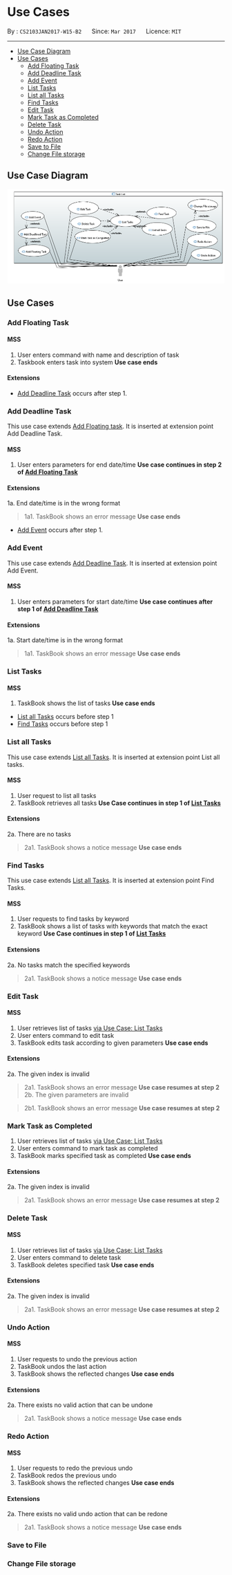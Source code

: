 # Use Cases

By : `CS2103JAN2017-W15-B2`  &nbsp;&nbsp;&nbsp;&nbsp; Since: `Mar 2017`  &nbsp;&nbsp;&nbsp;&nbsp; Licence: `MIT`

---

- [Use Case Diagram](#use-case-diagram)
- [Use Cases](#use-cases-1)
    - [Add Floating Task](#add-floating-task)
    - [Add Deadline Task](#add-deadline-task)
    - [Add Event](#add-event)
    - [List Tasks](#list-tasks)
    - [List all Tasks](#list-all-tasks)
    - [Find Tasks](#find-tasks)
    - [Edit Task](#edit-task)
    - [Mark Task as Completed](#mark-task-as-completed)
    - [Delete Task](#delete-task)
    - [Undo Action](#undo-action)
    - [Redo Action](#redo-action)
    - [Save to File](#save-to-file)
    - [Change File storage](#change-file-storage)

## Use Case Diagram

![Use Case Diagram](diagrams/Use_Case_Diagram.PNG)

## Use Cases

### Add Floating Task

#### MSS

1. User enters command with name and description of task
2. Taskbook enters task into system
**Use case ends**

#### Extensions

- [Add Deadline Task](#add-deadline-task) occurs after step 1.

### Add Deadline Task
This use case extends [Add Floating task](#add-floating-task). It is inserted at extension point Add Deadline Task.

#### MSS

1. User enters parameters for end date/time
**Use case continues in step 2 of [Add Floating Task](#add-floating-task)**

#### Extensions

1a. End date/time is in the wrong format
> 1a1. TaskBook shows an error message
  **Use case ends**

- [Add Event](#add-event) occurs after step 1.

### Add Event

This use case extends [Add Deadline Task](#add-deadline-task). It is inserted at extension point Add Event.

#### MSS

1. User enters parameters for start date/time
**Use case continues after step 1 of [Add Deadline Task](#add-deadline-task)**

#### Extensions

1a. Start date/time is in the wrong format
> 1a1. TaskBook shows an error message
  **Use case ends**

### List Tasks

#### MSS

1. TaskBook shows the list of tasks
**Use case ends**

- [List all Tasks](#list-all-tasks) occurs before step 1
- [Find Tasks](#find-tasks) occurs before step 1

### List all Tasks

This use case extends [List all Tasks](#list-all-tasks). It is inserted at extension point List all tasks.

#### MSS

1. User request to list all tasks
2. TaskBook retrieves all tasks
**Use Case continues in step 1 of [List Tasks](#list-tasks)**

#### Extensions

2a. There are no tasks
> 2a1. TaskBook shows a notice message
  **Use case ends**

### Find Tasks

This use case extends [List all Tasks](#list-all-tasks). It is inserted at extension point Find Tasks.

#### MSS

1. User requests to find tasks by keyword
2. TaskBook shows a list of tasks with keywords that match the exact keyword
**Use Case continues in step 1 of [List Tasks](#list-tasks)**

#### Extensions

2a. No tasks match the specified keywords
> 2a1. TaskBook shows a notice message
  **Use case ends**

### Edit Task

#### MSS

1. User retrieves list of tasks [via Use Case: List Tasks](#list-tasks)
2. User enters command to edit task
3. TaskBook edits task according to given parameters
**Use case ends**

#### Extensions

2a. The given index is invalid
> 2a1. TaskBook shows an error message
  **Use case resumes at step 2**
2b. The given parameters are invalid

 > 2b1. TaskBook shows an error message
  **Use case resumes at step 2**

### Mark Task as Completed

1. User retrieves list of tasks [via Use Case: List Tasks](#list-tasks)
2. User enters command to mark task as completed
3. TaskBook marks specified task as completed
**Use case ends**

#### Extensions

2a. The given index is invalid
> 2a1. TaskBook shows an error message
  **Use case resumes at step 2**

### Delete Task

#### MSS

1. User retrieves list of tasks [via Use Case: List Tasks](#list-tasks)
2. User enters command to delete task
3. TaskBook deletes specified task
**Use case ends**

#### Extensions

2a. The given index is invalid
> 2a1. TaskBook shows an error message
  **Use case resumes at step 2**

### Undo Action

#### MSS

1. User requests to undo the previous action
2. TaskBook undos the last action
3. TaskBook shows the reflected changes
**Use case ends**

#### Extensions

2a. There exists no valid action that can be undone
> 2a1. TaskBook shows a notice message
  **Use case ends**

### Redo Action

#### MSS

1. User requests to redo the previous undo
2. TaskBook redos the previous undo
3. TaskBook shows the reflected changes
**Use case ends**

#### Extensions

2a. There exists no valid undo action that can be redone
> 2a1. TaskBook shows a notice message
  **Use case ends**

### Save to File

### Change File storage
